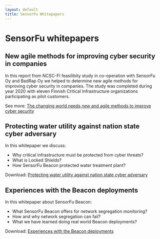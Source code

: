 ```yaml
---
layout: default
title: SensorFu Whitepapers
---
```


# SensorFu whitepapers

## New agile methods for improving cyber security in companies

In this report from NCSC-FI feasilibity study in co-operation with SensorFu Oy
and BadRap Oy we helped to determine new agile methods for improving cyber
security in companies. The study was completed during year 2020 with eleven
Finnish Critical Infrastructure organizations participating as pilot customers.

See more: [The changing world needs new and agile methods to improve cyber security](tonttu2020.html)


## Protecting water utility against nation state cyber adversary

In this whitepaper we discuss:

 - Why critical infrastructure must be protected from cyber threats?
 - What is Locked Shields?
 - How SensorFu Beacon protected water treatment plant?

Download: [Protecting water utility against nation state cyber adversary](protecting-water-utility.html)


## Experiences with the Beacon deployments

In this whitepaper about SensorFu Beacon:

 - What SensorFu Beacon offers for network segregation monitoring?
 - How and why network segregation can fail?
 - What we have learned doing real world Beacon deployments?

Download: [Experiences with the Beacon deployments](experiences-with-beacon-deployments.html)
